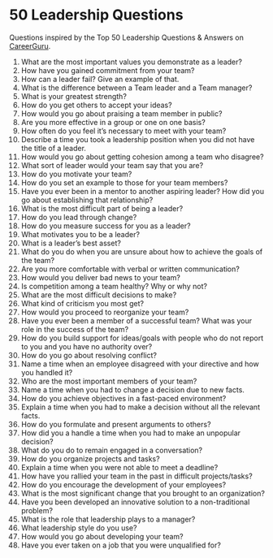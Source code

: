 # 50 Leadership Questions
Questions inspired by the Top 50 Leadership Questions & Answers on [CareerGuru](https://career.guru99.com/top-50-leadership-interview-questions/).

1. What are the most important values you demonstrate as a leader?
2. How have you gained commitment from your team?
3. How can a leader fail?  Give an example of that.
4. What is the difference between a Team leader and a Team manager?
5. What is your greatest strength?
7. How do you get others to accept your ideas?
8. How would you go about praising a team member in public?
9. Are you more effective in a group or one on one basis?
10. How often do you feel it’s necessary to meet with your team?
11. Describe a time you took a leadership position when you did not have the title of a leader.
12. How would you go about getting cohesion among a team who disagree?
13. What sort of leader would your team say that you are?
14. How do you motivate your team?
15. How do you set an example to those for your team members?
16. Have you ever been in a mentor to another aspiring leader? How did you go about establishing that relationship?
17. What is the most difficult part of being a leader?
18. How do you lead through change?
19. How do you measure success for you as a leader?
20. What motivates you to be a leader?
21. What is a leader’s best asset?
22. What do you do when you are unsure about how to achieve the goals of the team?
23. Are you more comfortable with verbal or written communication?
24. How would you deliver bad news to your team?
25. Is competition among a team healthy? Why or why not?
26. What are the most difficult decisions to make?
27. What kind of criticism you most get?
28. How would you proceed to reorganize your team?
29. Have you ever been a member of a successful team? What was your role in the success of the team?
30. How do you build support for ideas/goals with people who do not report to you and you have no authority over?
31. How do you go about resolving conflict?
32. Name a time when an employee disagreed with your directive and how you handled it?
33. Who are the most important members of your team?
35. Name a time when you had to change a decision due to new facts.
36. How do you achieve objectives in a fast-paced environment?
37. Explain a time when you had to make a decision without all the relevant facts.
38. How do you formulate and present arguments to others?
39. How did you a handle a time when you had to make an unpopular decision?
40. What do you do to remain engaged in a conversation?
41. How do you organize projects and tasks?
42. Explain a time when you were not able to meet a deadline?
43. How have you rallied your team in the past in difficult projects/tasks?
44. How do you encourage the development of your employees?
45. What is the most significant change that you brought to an organization?
46. Have you been developed an innovative solution to a non-traditional problem?
47. What is the role that leadership plays to a manager?
48. What leadership style do you use?
49. How would you go about developing your team?
50. Have you ever taken on a job that you were unqualified for?